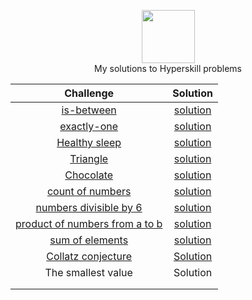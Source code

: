 <p align="center">
    <a href="https://www.hackerrank.com/rockey5520">
        <img height=85 src="https://res.cloudinary.com/rockey5520/image/upload/v1586966945/logos/jetbrains-variant-2_mvvihi.png">
    </a>
    <br>My solutions to Hyperskill problems
</p>

|                          Challenge                           |                           Solution                           |
| :----------------------------------------------------------: | :----------------------------------------------------------: |
| [is-between](https://github.com/rockey5520/hyperskill-java/blob/master/Problems/Is%20between/task.html) | [solution](https://github.com/rockey5520/hyperskill-java/blob/master/Problems/Is%20between/src/Main.java) |
| [exactly-one](https://github.com/rockey5520/hyperskill-java/blob/master/Problems/Exactly%20one%20parameter%20is%20positive/task.html) | [solution](https://github.com/rockey5520/hyperskill-java/blob/master/Problems/Exactly%20one%20parameter%20is%20positive/src/Main.java) |
| [Healthy sleep](https://github.com/rockey5520/hyperskill-java/blob/master/Problems/Healthy%20sleep/task.html) | [solution](https://github.com/rockey5520/hyperskill-java/blob/master/Problems/Healthy%20sleep/src/Main.java) |
| [Triangle](https://github.com/rockey5520/hyperskill-java/blob/master/Problems/Triangle/task.html) | [solution](https://github.com/rockey5520/hyperskill-java/blob/master/Problems/Triangle/src/Main.java) |
| [Chocolate](https://github.com/rockey5520/hyperskill-java/blob/master/Problems/Chocolate/task.html) | [solution](https://github.com/rockey5520/hyperskill-java/blob/master/Problems/Chocolate/src/Main.java) |
| [count of numbers](https://github.com/rockey5520/hyperskill-java/blob/master/Problems/The%20count%20of%20numbers%20divisible%20by%20N/task.html) | [solution](https://github.com/rockey5520/hyperskill-java/blob/master/Problems/The%20count%20of%20numbers%20divisible%20by%20N/src/Main.java) |
| [numbers divisible by 6](https://github.com/rockey5520/hyperskill-java/blob/master/Problems/Numbers%20divisible%20by%20six/task.html) | [solution](https://github.com/rockey5520/hyperskill-java/blob/master/Problems/Numbers%20divisible%20by%20six/src/Main.java) |
| [product of numbers from a to b](https://github.com/rockey5520/hyperskill-java/blob/master/Problems/The%20product%20of%20numbers%20from%20a%20to%20b/task.html) | [solution](https://github.com/rockey5520/hyperskill-java/blob/master/Problems/The%20product%20of%20numbers%20from%20a%20to%20b/src/Main.java) |
| [sum of elements](https://github.com/rockey5520/hyperskill-java/blob/master/Problems/The%20sum%20of%20elements/task.html) | [solution](https://github.com/rockey5520/hyperskill-java/blob/master/Problems/The%20sum%20of%20elements/src/Main.java) |
| [Collatz conjecture](https://github.com/rockey5520/hyperskill-java/blob/master/Problems/Collatz%20conjecture/task.html) | [Solution](https://github.com/rockey5520/hyperskill-java/blob/master/Problems/Collatz%20conjecture/src/Main.java) |
|                      The smallest value                      |                           Solution                           |
|                                                              |                                                              |
|                                                              |                                                              |


